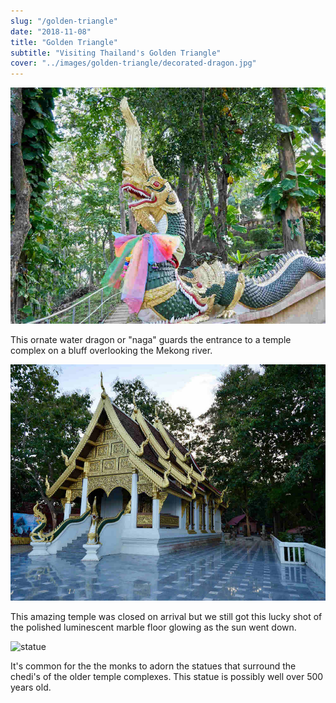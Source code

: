 ```yaml
---
slug: "/golden-triangle"
date: "2018-11-08"
title: "Golden Triangle"
subtitle: "Visiting Thailand's Golden Triangle"
cover: "../images/golden-triangle/decorated-dragon.jpg"
---
```

<div>

![dragon](../images/golden-triangle/decorated-dragon.jpg)

This ornate water dragon or "naga" guards the entrance to a temple complex on a bluff overlooking the Mekong river.

</div>
<div>

![temple](../images/golden-triangle/shiny-floor-temple.jpg)

This amazing temple was closed on arrival but we still got this lucky shot of the polished luminescent marble floor glowing as the sun went down.

</div>
<div>

![statue](../images/golden-triangle/statue.jpg)

It's common for the the monks to adorn the statues that surround the chedi's of the older temple complexes.  This statue is possibly well over 500 years old.

</div>